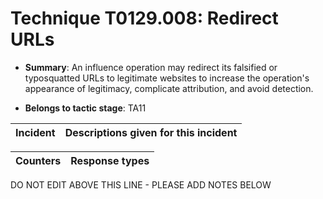 # Technique T0129.008: Redirect URLs

* **Summary**: An influence operation may redirect its falsified or typosquatted URLs to legitimate websites to  increase the operation's appearance of legitimacy, complicate attribution, and avoid detection.  

* **Belongs to tactic stage**: TA11


| Incident | Descriptions given for this incident |
| -------- | -------------------- |



| Counters | Response types |
| -------- | -------------- |


DO NOT EDIT ABOVE THIS LINE - PLEASE ADD NOTES BELOW